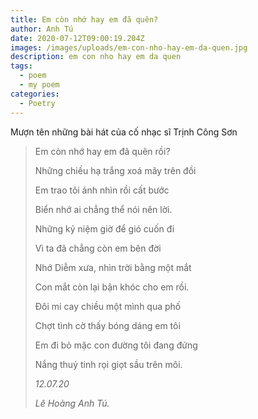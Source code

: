 ```yaml
---
title: Em còn nhớ hay em đã quên?
author: Anh Tú
date: 2020-07-12T09:00:19.204Z
images: /images/uploads/em-con-nho-hay-em-da-quen.jpg
description: em con nho hay em da quen
tags:
  - poem
  - my poem
categories:
  - Poetry
---
```

Mượn tên những bài hát của cố nhạc sĩ Trịnh Công Sơn

<!--more-->

> Em còn nhớ hay em đã quên rồi?
>
> Những chiều hạ trắng xoá mây trên đồi
>
> Em trao tôi ánh nhìn rồi cất bước
>
> Biển nhớ ai chẳng thể nói nên lời.
>
>
>
> Những kỷ niệm giờ để gió cuốn đi
>
> Vì ta đã chẳng còn em bên đời
>
> Nhớ Diễm xưa, nhìn trời bằng một mắt
>
> Con mắt còn lại bận khóc cho em rồi.
>
>
>
> Đôi mi cay chiều một mình qua phố
>
> Chợt tình cờ thấy bóng dáng em tôi
>
> Em đi bỏ mặc con đường tôi đang đứng
>
> Nắng thuỷ tinh rọi giọt sầu trên môi.
>
> *12.07.20*
>
> *Lê Hoàng Anh Tú.*